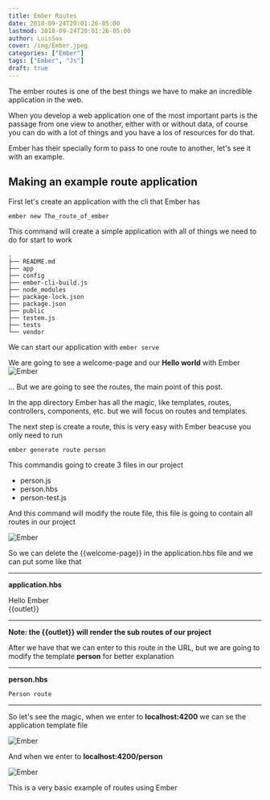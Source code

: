```yaml
---
title: Ember Routes
date: 2018-09-24T20:01:26-05:00
lastmod: 2018-09-24T20:01:26-05:00
author: LuisSas
cover: /img/Ember.jpeg
categories: ["Ember"]
tags: ["Ember", "Js"]
draft: true
---
```


The ember routes is one of the best things we have to make an incredible application in the web.

<!--more-->

When you develop a web application one of the most important parts is the passage from one view to another, either with or without data, of course you can do with a lot of things and you have a los of resources for do that.

Ember has their specially form to pass to one route to another, let's see it with an example.

## Making an example route application
First let's create an application with the cli that Ember has

```
ember new The_route_of_ember
```

This command will create a simple application with all of things we need to do for start to work

```
.
├── README.md
├── app
├── config
├── ember-cli-build.js
├── node_modules
├── package-lock.json
├── package.json
├── public
├── testem.js
├── tests
└── vendor
```

We can start our application with ```ember serve```

We are going to see a welcome-page and our **Hello world** with Ember
![Ember](/img/Ember-welcome-page.png)

... But we are going to see the routes, the main point of this post.

In the app directory Ember has all the magic, like templates, routes, controllers, components, etc. but we will focus on routes and templates.

The next step is create a route, this is very easy with Ember beacuse you only need to run

```
ember generate route person
```

This commandis going to create 3 files in our project

* person.js
* person.hbs
* person-test.js

And this command will modify the route file, this file is going to contain all routes in our project

![Ember](/img/route-file.png)

So we can delete the {{welcome-page}} in the application.hbs file and we can put some like that

---

**application.hbs**

Hello Ember
<br>
{{outlet}}

---

**Note: the {{outlet}} will render the sub routes of our project**

After we have that we can enter to this route in the URL, but we are going to modify the template **person** for better explanation

---

**person.hbs**
```
Person route
```

---

So let's see the magic, when we enter to __localhost:4200__ we can se the application template file

![Ember](/img/Index-ember-route.png)

And when we enter to __localhost:4200/person__

![Ember](/img/Route-person.png)

This is a very basic example of routes using Ember
